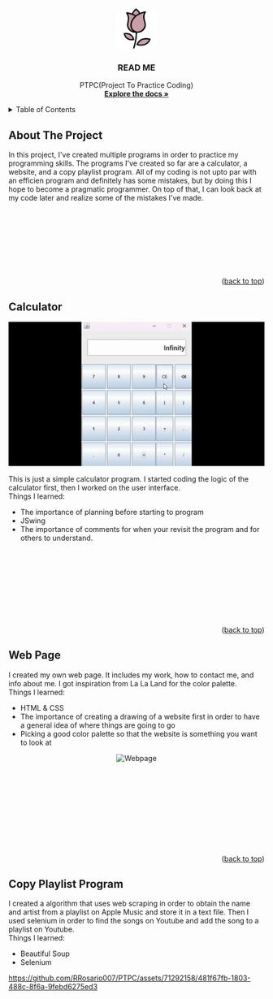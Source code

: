 <a name="readme-top"></a>

<br >
<div align="center">
  <a href="">
    <img src="LogoFlower.png" alt="Logo" width="80" height="80">
  </a>

  <h3 align="center">READ ME</h3>

  <p align="center">
    PTPC(Project To Practice Coding)
    <br >
    <a href="https://github.com/RRosario007/PTPC"><strong>Explore the docs »</strong></a>
  </p>
</div>


<details>
  <summary>Table of Contents</summary>
  <ol>
    <li><a href="#about-the-project">About The Project</a></li>
    <li> <a href="#calculator">Calculator</a> </li>
    <li><a href="#web-page">Web Page</a></li>
    <li><a href="#copy-playlist-program">Copy Playlist Program</a></li>
  </ol>
</details>


## About The Project
In this project, I've created multiple programs in order to practice my programming skills. The programs I've created so far are a calculator, a website, and a copy playlist program. All of my coding is not upto par with an efficien program and definitely has some mistakes, but by doing this I hope to become a pragmatic programmer. On top of that, I can look back at my code later and realize some of the mistakes I've made.


<br >
<br >
<br >
<br >
<br >
<br >
<br >

 

<p align="right">(<a href="#readme-top">back to top</a>)</p>

## Calculator

<p align="center">
  <img src="Calcgif.gif" alt="Calculator" width="580" heigth="20">
</p>
This is just a simple calculator program. I started coding the logic of the calculator first, then I worked on the user interface.
<br/>
Things I learned:

* The importance of planning before starting to program
* JSwing
* The importance of comments for when your revisit the program and for others to understand.

<br >
<br >
<br >
<br>
<br >
<br >
<br >
<br >


<p align="right">(<a href="#readme-top">back to top</a>)</p>

## Web Page
I created my own web page. It includes my work, how to contact me, and info about me. I got inspiration from La La Land for the color palette.
<br>
Things I learned:

* HTML & CSS
* The importance of creating a drawing of a website first in order to have a general idea of where things are going to go
* Picking a good color palette so that the website is something you want to look at

<p align="center">
  <img src="WebpageScreenshot.png" alt="Webpage" width="800">
</p>

<br >
<br >
<br >
<br >
<br >
<br >
<br >
<br >
<br >



<p align="right">(<a href="#readme-top">back to top</a>)</p>

## Copy Playlist Program
I created a algorithm that uses web scraping in order to obtain the name and artist from a playlist on Apple Music and store it in a text file. 
Then I used selenium in order to find the songs on Youtube and add the song to a playlist on Youtube.
<br>
Things I learned:

* Beautiful Soup
* Selenium

https://github.com/RRosario007/PTPC/assets/71292158/481f67fb-1803-488c-8f6a-9febd6275ed3


